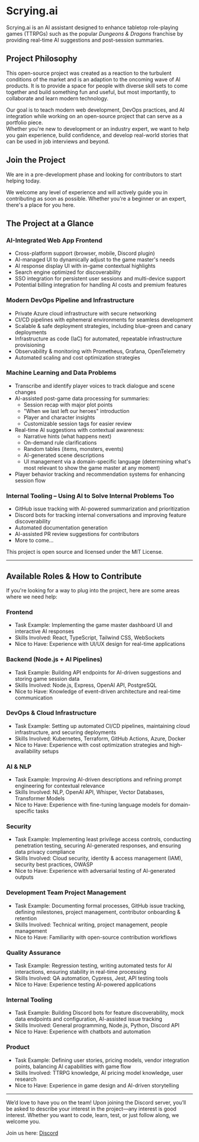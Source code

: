 # Scrying.ai

Scrying.ai is an AI assistant designed to enhance tabletop role-playing games (TTRPGs) such as the popular *Dungeons & Dragons* franchise by providing real-time AI suggestions and post-session summaries.

## Project Philosophy  

This open-source project was created as a reaction to the turbulent conditions of the market and is an adaption to the oncoming wave of AI products. It is to provide a space for people with diverse skill sets to come together and build something fun and useful, but most importantly, to collaborate and learn modern technology.  

Our goal is to teach modern web development, DevOps practices, and AI integration while working on an open-source project that can serve as a portfolio piece.  
Whether you're new to development or an industry expert, we want to help you gain experience, build confidence, and develop real-world stories that can be used in job interviews and beyond.  

## Join the Project  

We are in a pre-development phase and looking for contributors to start helping today.  

We welcome any level of experience and will actively guide you in contributing as soon as possible. Whether you're a beginner or an expert, there's a place for you here.  

## The Project at a Glance  

### AI-Integrated Web App Frontend  
- Cross-platform support (browser, mobile, Discord plugin)  
- AI-managed UI to dynamically adjust to the game master's needs  
- AI response display UI with in-game contextual highlights  
- Search engine optimized for discoverability  
- SSO integration for persistent user sessions and multi-device support  
- Potential billing integration for handling AI costs and premium features  

### Modern DevOps Pipeline and Infrastructure  
- Private Azure cloud infrastructure with secure networking  
- CI/CD pipelines with ephemeral environments for seamless development  
- Scalable & safe deployment strategies, including blue-green and canary deployments  
- Infrastructure as code (IaC) for automated, repeatable infrastructure provisioning  
- Observability & monitoring with Prometheus, Grafana, OpenTelemetry  
- Automated scaling and cost optimization strategies  

### Machine Learning and Data Problems  
- Transcribe and identify player voices to track dialogue and scene changes  
- AI-assisted post-game data processing for summaries:  
  - Session recap with major plot points  
  - "When we last left our heroes" introduction  
  - Player and character insights  
  - Customizable session tags for easier review  
- Real-time AI suggestions with contextual awareness:  
  - Narrative hints (what happens next)  
  - On-demand rule clarifications  
  - Random tables (items, monsters, events)  
  - AI-generated scene descriptions  
  - UI management via a domain-specific language (determining what's most relevant to show the game master at any moment)  
- Player behavior tracking and recommendation systems for enhancing session flow  

### Internal Tooling – Using AI to Solve Internal Problems Too  
- GitHub issue tracking with AI-powered summarization and prioritization  
- Discord bots for tracking internal conversations and improving feature discoverability  
- Automated documentation generation  
- AI-assisted PR review suggestions for contributors  
- More to come…  

This project is open source and licensed under the MIT License.  

---

## Available Roles & How to Contribute  

If you're looking for a way to plug into the project, here are some areas where we need help:  

### Frontend  
- Task Example: Implementing the game master dashboard UI and interactive AI responses  
- Skills Involved: React, TypeScript, Tailwind CSS, WebSockets  
- Nice to Have: Experience with UI/UX design for real-time applications  

### Backend (Node.js + AI Pipelines)  
- Task Example: Building API endpoints for AI-driven suggestions and storing game session data  
- Skills Involved: Node.js, Express, OpenAI API, PostgreSQL  
- Nice to Have: Knowledge of event-driven architecture and real-time communication  

### DevOps & Cloud Infrastructure  
- Task Example: Setting up automated CI/CD pipelines, maintaining cloud infrastructure, and securing deployments  
- Skills Involved: Kubernetes, Terraform, GitHub Actions, Azure, Docker  
- Nice to Have: Experience with cost optimization strategies and high-availability setups  

### AI & NLP  
- Task Example: Improving AI-driven descriptions and refining prompt engineering for contextual relevance  
- Skills Involved: NLP, OpenAI API, Whisper, Vector Databases, Transformer Models  
- Nice to Have: Experience with fine-tuning language models for domain-specific tasks  

### Security  
- Task Example: Implementing least privilege access controls, conducting penetration testing, securing AI-generated responses, and ensuring data privacy compliance  
- Skills Involved: Cloud security, identity & access management (IAM), security best practices, OWASP  
- Nice to Have: Experience with adversarial testing of AI-generated outputs  

### Development Team Project Management  
- Task Example: Documenting formal processes, GitHub issue tracking, defining milestones, project management, contributor onboarding & retention  
- Skills Involved: Technical writing, project management, people management  
- Nice to Have: Familiarity with open-source contribution workflows  

### Quality Assurance  
- Task Example: Regression testing, writing automated tests for AI interactions, ensuring stability in real-time processing  
- Skills Involved: QA automation, Cypress, Jest, API testing tools  
- Nice to Have: Experience testing AI-powered applications  

### Internal Tooling  
- Task Example: Building Discord bots for feature discoverability, mock data endpoints and configuration, AI-assisted issue tracking  
- Skills Involved: General programming, Node.js, Python, Discord API  
- Nice to Have: Experience with chatbots and automation  

### Product  
- Task Example: Defining user stories, pricing models, vendor integration points, balancing AI capabilities with game flow  
- Skills Involved: TTRPG knowledge, AI pricing model knowledge, user research  
- Nice to Have: Experience in game design and AI-driven storytelling  

---

We’d love to have you on the team! 
Upon joining the Discord server, you’ll be asked to describe your interest in the project—any interest is good interest. Whether you want to code, learn, test, or just follow along, we welcome you.  

Join us here: [Discord](https://discord.gg/m8yeFWCw)  
